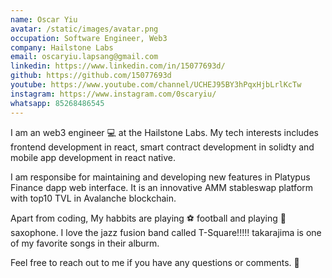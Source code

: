 ```yaml
---
name: Oscar Yiu
avatar: /static/images/avatar.png
occupation: Software Engineer, Web3
company: Hailstone Labs
email: oscaryiu.lapsang@gmail.com
linkedin: https://www.linkedin.com/in/15077693d/
github: https://github.com/15077693d
youtube: https://www.youtube.com/channel/UCHEJ95BY3hPqxHjbLrlKcTw
instagram: https://www.instagram.com/0scaryiu/
whatsapp: 85268486545
---
```


I am an web3 engineer 💻 at the Hailstone Labs. My tech interests includes frontend development in react, smart contract development in solidty and mobile app development in react native.

I am responsibe for maintaining and developing new features in Platypus Finance dapp web interface. It is an innovative AMM stableswap platform with top10 TVL in Avalanche blockchain.

Apart from coding, My habbits are playing ⚽ football and playing 🎷 saxophone. I love the jazz fusion band called T-Square!!!!! takarajima is one of my favorite songs in their alburm.

Feel free to reach out to me if you have any questions or comments. 🎉
